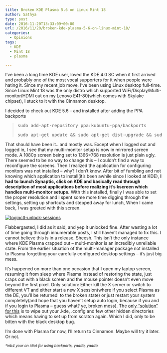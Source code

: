 ```yaml
---
title: Broken KDE Plasma 5.6 on Linux Mint 18
author: Sathya
type: post
date: 2016-11-20T13:33:09+00:00
url: /2016/11/20/broken-kde-plasma-5-6-on-linux-mint-18/
categories:
  - Opinions
tags:
  - KDE
  - Mint 18
  - plasma

---
```

I&#8217;ve been a long time KDE user, loved the KDE 4.0 SC when it first arrived and probably one of the most vocal supporters for it when people were hating it. Since my recent job move, I&#8217;ve been using Linux desktop full-time. Since Linux Mint 18 was the only distro which supported WiFi/Display/Multi-monitor/HDMI out on my Lenovo E41-80(which comes with Skylake chipset), I stuck to it with the Cinnamon desktop.

I decided to check out KDE 5.6 &#8211; and installed after adding the PPA backports

> <pre>sudo add-apt-repository ppa:kubuntu-ppa/backports</pre>
> 
> <pre>sudo apt-get update && sudo apt-get dist-upgrade && sudo apt-get install kubuntu-desktop</pre>

That should have been it.. and mostly was. Except when I logged out and logged in, I see that my multi-monitor setup is now in mirrored screen mode. A 1080p screen being set to 1366&#215;768 resolution is just plain ugly. There seemed to be no way to change this &#8211; I couldn&#8217;t find a way to reconfigure the screens. Then I realized the application for configuring monitors was not installed &#8211; why? I don&#8217;t know. After bit of fumbling and not knowing which application to install(it&#8217;s been awhile since I looked at KDE), **I had to launch Synaptic, click on KDE and basically read through description of most applications before realizing it&#8217;s kscreen which handles multi-monitor setups.** With this installed, finally I was able to set the proper resolution and I spent some more time digging through the settings, setting up shortcuts and stepped away for lunch, When I came back, I was greeted with this screen.

[<img class="aligncenter size-full wp-image-1476" src="https://sathyasays.com/wp-content/uploads/2016/10/loginctl-unlock-sessions.jpg" alt="loginctl-unlock-sessions"   />][1]

Flabbergasted, I did as it said, and yep it unlocked fine. After wasting a lot of time going through innumerable posts, I still haven&#8217;t managed to fix this. I cannot believe this is in a release. Sheesh. This isn&#8217;t the only instance where KDE Plasma crapped out &#8211; multi-monitor is an incredibly unreliable state. From the earlier situation of the multi-manager package not installed to Plasma forgetting your carefully configured desktop settings &#8211; it&#8217;s just big mess.

It&#8217;s happened on more than one occasion that I open my laptop screen, resuming it from sleep where Plasma instead of restoring the state, just craps out with a black screen and the mouse pointer doesn&#8217;t even move beyond the first pixel. Only solution: Either kill the X server or switch to different VT and either start a new X session(where if you select Plasma as the DE, you&#8217;ll be returned  to the broken state) or just restart your system completely(and hope that you haven&#8217;t setup auto login, because if you and if you login to Plasma &#8211; guess what? ye, broken mess). The <a href="http://askubuntu.com/questions/614447/black-screen-after-login-kubuntu-15-04" target="_blank">only &#8220;solution&#8221; for this</a> is to wipe out your .kde, .config and few other hidden directories which means having to set up from scratch again. Which I did, only to be bitten with the black desktop bug.

I&#8217;m done with Plasma for now, I&#8217;ll return to Cinnamon. Maybe will try it later. Or not.

_<sup>*inb4 your an idiot for using backports, yadda, yadda</sup>_

&nbsp;

 [1]: https://sathyasays.com/wp-content/uploads/2016/10/loginctl-unlock-sessions.jpg
